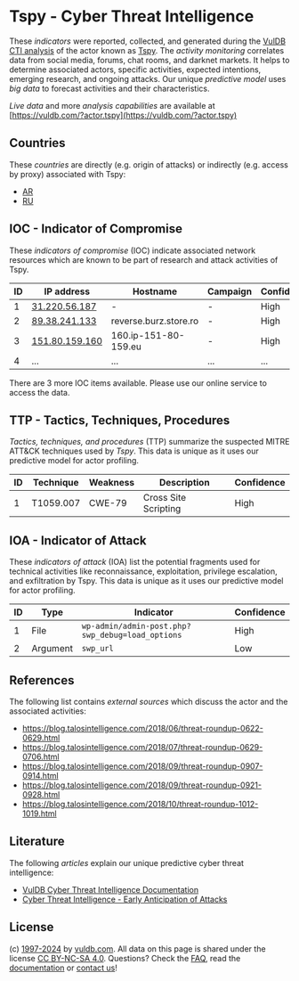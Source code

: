 # Tspy - Cyber Threat Intelligence

These _indicators_ were reported, collected, and generated during the [VulDB CTI analysis](https://vuldb.com/?kb.cti) of the actor known as [Tspy](https://vuldb.com/?actor.tspy). The _activity monitoring_ correlates data from social media, forums, chat rooms, and darknet markets. It helps to determine associated actors, specific activities, expected intentions, emerging research, and ongoing attacks. Our unique _predictive model_ uses _big data_ to forecast activities and their characteristics.

_Live data_ and more _analysis capabilities_ are available at [https://vuldb.com/?actor.tspy](https://vuldb.com/?actor.tspy)

## Countries

These _countries_ are directly (e.g. origin of attacks) or indirectly (e.g. access by proxy) associated with Tspy:

* [AR](https://vuldb.com/?country.ar)
* [RU](https://vuldb.com/?country.ru)

## IOC - Indicator of Compromise

These _indicators of compromise_ (IOC) indicate associated network resources which are known to be part of research and attack activities of Tspy.

ID | IP address | Hostname | Campaign | Confidence
-- | ---------- | -------- | -------- | ----------
1 | [31.220.56.187](https://vuldb.com/?ip.31.220.56.187) | - | - | High
2 | [89.38.241.133](https://vuldb.com/?ip.89.38.241.133) | reverse.burz.store.ro | - | High
3 | [151.80.159.160](https://vuldb.com/?ip.151.80.159.160) | 160.ip-151-80-159.eu | - | High
4 | ... | ... | ... | ...

There are 3 more IOC items available. Please use our online service to access the data.

## TTP - Tactics, Techniques, Procedures

_Tactics, techniques, and procedures_ (TTP) summarize the suspected MITRE ATT&CK techniques used by _Tspy_. This data is unique as it uses our predictive model for actor profiling.

ID | Technique | Weakness | Description | Confidence
-- | --------- | -------- | ----------- | ----------
1 | T1059.007 | CWE-79 | Cross Site Scripting | High

## IOA - Indicator of Attack

These _indicators of attack_ (IOA) list the potential fragments used for technical activities like reconnaissance, exploitation, privilege escalation, and exfiltration by Tspy. This data is unique as it uses our predictive model for actor profiling.

ID | Type | Indicator | Confidence
-- | ---- | --------- | ----------
1 | File | `wp-admin/admin-post.php?swp_debug=load_options` | High
2 | Argument | `swp_url` | Low

## References

The following list contains _external sources_ which discuss the actor and the associated activities:

* https://blog.talosintelligence.com/2018/06/threat-roundup-0622-0629.html
* https://blog.talosintelligence.com/2018/07/threat-roundup-0629-0706.html
* https://blog.talosintelligence.com/2018/09/threat-roundup-0907-0914.html
* https://blog.talosintelligence.com/2018/09/threat-roundup-0921-0928.html
* https://blog.talosintelligence.com/2018/10/threat-roundup-1012-1019.html

## Literature

The following _articles_ explain our unique predictive cyber threat intelligence:

* [VulDB Cyber Threat Intelligence Documentation](https://vuldb.com/?kb.cti)
* [Cyber Threat Intelligence - Early Anticipation of Attacks](https://www.scip.ch/en/?labs.20201022)

## License

(c) [1997-2024](https://vuldb.com/?kb.changelog) by [vuldb.com](https://vuldb.com/?kb.about). All data on this page is shared under the license [CC BY-NC-SA 4.0](https://creativecommons.org/licenses/by-nc-sa/4.0/). Questions? Check the [FAQ](https://vuldb.com/?kb.faq), read the [documentation](https://vuldb.com/?kb) or [contact us](https://vuldb.com/?contact)!

